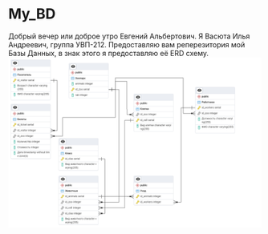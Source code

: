# My_BD

Добрый вечер или доброе утро Евгений Альбертович. Я Васюта Илья Андреевич, группа УВП-212. Предоставляю вам реперезитория мой Базы Данных, в знак этого я предоставляю её ERD схему. ![alt text](Untitled.png) 